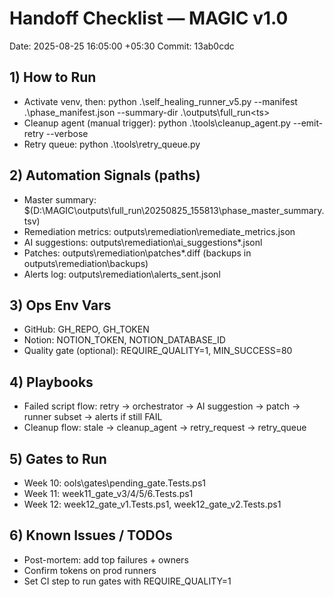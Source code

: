 ﻿# Handoff Checklist — MAGIC v1.0
Date: 2025-08-25 16:05:00 +05:30
Commit: 13ab0cdc

## 1) How to Run
- Activate venv, then: python .\self_healing_runner_v5.py --manifest .\phase_manifest.json --summary-dir .\outputs\full_run\<ts>
- Cleanup agent (manual trigger): python .\tools\cleanup_agent.py <root> --emit-retry --verbose
- Retry queue: python .\tools\retry_queue.py

## 2) Automation Signals (paths)
- Master summary: $(D:\MAGIC\outputs\full_run\20250825_155813\phase_master_summary.tsv)
- Remediation metrics: outputs\remediation\remediate_metrics.json
- AI suggestions: outputs\remediation\ai_suggestions\*.jsonl
- Patches: outputs\remediation\patches\*.diff (backups in outputs\remediation\backups\)
- Alerts log: outputs\remediation\alerts_sent.jsonl

## 3) Ops Env Vars
- GitHub: GH_REPO, GH_TOKEN
- Notion: NOTION_TOKEN, NOTION_DATABASE_ID
- Quality gate (optional): REQUIRE_QUALITY=1, MIN_SUCCESS=80

## 4) Playbooks
- Failed script flow: retry → orchestrator → AI suggestion → patch → runner subset → alerts if still FAIL
- Cleanup flow: stale → cleanup_agent → retry_request → retry_queue

## 5) Gates to Run
- Week 10: 	ools\gates\pending_gate.Tests.ps1
- Week 11: week11_gate_v3/4/5/6.Tests.ps1
- Week 12: week12_gate_v1.Tests.ps1, week12_gate_v2.Tests.ps1

## 6) Known Issues / TODOs
- Post-mortem: add top failures + owners
- Confirm tokens on prod runners
- Set CI step to run gates with REQUIRE_QUALITY=1


